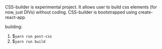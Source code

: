 CSS-builder is experimental project. It allows user to build css elements (for now, just DIVs) without coding. 
CSS-builder is bootstrapped using create-react-app.

building:
1. $`yarn run post-css`
2. $`yarn run build`